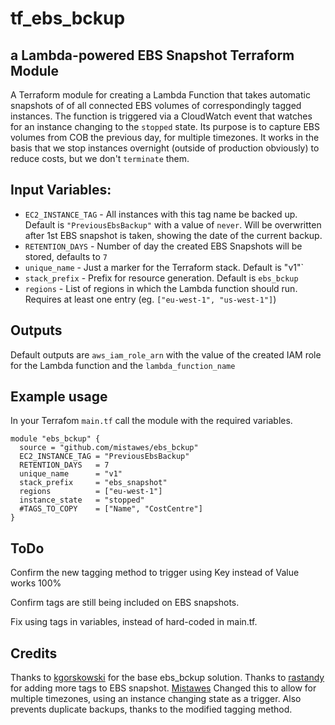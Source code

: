 # tf\_ebs\_bckup
## a Lambda-powered EBS Snapshot Terraform Module

A Terraform module for creating a Lambda Function that takes automatic snapshots of of all connected EBS volumes of correspondingly tagged instances.
The function is triggered via a CloudWatch event that watches for an instance changing to the `stopped` state. Its purpose is to capture EBS volumes from COB the previous day, for multiple timezones. It works in the basis that we stop instances overnight (outside of production obviously) to reduce costs, but we don't `terminate` them.

## Input Variables:
- `EC2_INSTANCE_TAG` - All instances with this tag name be backed up. Default is `"PreviousEbsBackup"` with a value of `never`. Will be overwritten after 1st EBS snapshot is taken, showing the date of the current backup.
- `RETENTION_DAYS`   - Number of day the created EBS Snapshots will be stored, defaults to `7`
- `unique_name`      - Just a marker for the Terraform stack. Default is "v1"`
- `stack_prefix`     - Prefix for resource generation. Default is `ebs_bckup`
- `regions`          - List of regions in which the Lambda function should run. Requires at least one entry (eg. `["eu-west-1", "us-west-1"]`)

## Outputs
Default outputs are `aws_iam_role_arn` with the value of the created IAM role for the Lambda function and the `lambda_function_name`

## Example usage
In your Terrafom `main.tf` call the module with the required variables.

```
module "ebs_bckup" {
  source = "github.com/mistawes/ebs_bckup"
  EC2_INSTANCE_TAG = "PreviousEbsBackup"
  RETENTION_DAYS   = 7
  unique_name      = "v1"
  stack_prefix     = "ebs_snapshot"
  regions          = ["eu-west-1"]
  instance_state   = "stopped"
  #TAGS_TO_COPY    = ["Name", "CostCentre"]
}
```
## ToDo
Confirm the new tagging method to trigger using Key instead of Value works 100%

Confirm tags are still being included on EBS snapshots.

Fix using tags in variables, instead of hard-coded in main.tf.


## Credits
Thanks to [kgorskowski](https://github.com/kgorskowski) for the base ebs_bckup solution.
Thanks to [rastandy](https://github.com/rastandy) for adding more tags to EBS snapshot.
[Mistawes](https://github.com/mistawes) Changed this to allow for multiple timezones, using an instance changing state as a trigger. Also prevents duplicate backups, thanks to the modified tagging method.